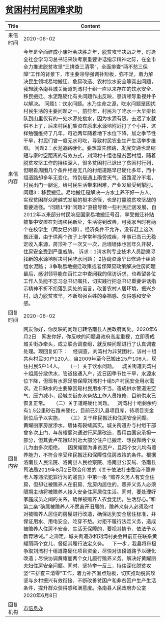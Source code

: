# <a href="http://www.shangluo.gov.cn/zmhd/ldxxxx.jsp?urltype=leadermail.LeaderMailContentUrl&wbtreeid=1112&leadermailid=5950">贫困村村民困难求助</a>
| Title |                                                                                                                                                                                                                                                                                                                                                                                                                                                                                                                             Content                                                                                                                                                                                                                                                                                                                                                                                                                                                                                                                              |
|:-----:|------------------------------------------------------------------------------------------------------------------------------------------------------------------------------------------------------------------------------------------------------------------------------------------------------------------------------------------------------------------------------------------------------------------------------------------------------------------------------------------------------------------------------------------------------------------------------------------------------------------------------------------------------------------------------------------------------------------------------------------------------------------------------------------------------------------------------------------------------------------------------------------------------------------------------------------------------------------------------------------------------------------------------------------------------------------|
| 来信时间  | 2020-06-02                                                                                                                                                                                                                                                                                                                                                                                                                                                                                                                                                                                                                                                                                                                                                                                                                                                                                                                                                                                                                                                       |
| 来信内容  | 今年是全面建成小康社会决胜之年，脱贫攻坚决战之年，时逢全社会学习习总书记来陕考察重要讲话指示精神之际，在全市全力推进脱贫攻坚“三排查三清零”，全面排查“两不愁三保障”工作的背景下，市主要领导强调补短板，弥不足，着力解决民生领域易地搬迁、危房改造、农村饮水安全等突出问题，我想就洛南县城关街道刘湾村十组一直以来存在的饮水安全、移民搬迁、水泥路硬化有关问题作出反映，恳请领导重视并予以解决。 问题1：饮水问题。水乃生命之源，吃水问题是困扰村民生活的主要问题之一，前些年，村民为了吃水一大早排长队到山里仅有的一处水源处挑水，因为水源有限，去迟了水就供不上了，后来村民们集资在原来水源地附近打了个小井，这样勉强维持了几年，可近两年随着地下水位下降，加之季节性干旱，村民们曾一度无水可吃，导致村民农业生产生活举步维艰。 问题2：水泥道路硬化。要想富先修路，发展交通也是缩短与家时空距离的有效方式，刘湾村十组也是贫困村组，随着脱贫攻坚工作的持续深入，很多贫困村已退出了贫困村行列，但眼看周围几个条件相差无几的村组道路早已硬化多年，而十组道路却多年无变化，特别是遇上雨雪天气，道路泥泞不堪，村民出门一腿泥，给村民生活带来困难，产业发展受到掣肘。 问题3：移民搬迁。易地搬迁是解决一方水土养不好一方人、实现贫困群众跨越式发展的根本途径，也是打赢脱贫攻坚战的重要途径。“问题1”和“问题2”直接导致一些村民迁居发展，自2012年以来部分村民响应国家易地搬迁号召，享受搬迁补贴被集中安置在刘湾移民新址，生活得到改善，可我家当时有两个在校学生（两女已外嫁），经济条件不允许，没有赶上这次搬迁潮，由于供两个孩子上学常年操劳成疾，年事已高已无稳定收入来源，房顶补了一次又一次，后墙墙体也因年久开裂，住房安全受到严重威胁。 诉求：1请水利专业技术人员勘察寻找新的水源地解决村民吃水问题； 2协调资源早日修通十组通组水泥路； 3争取易地搬迁政策或者保障房政策解决住房问题 最后，感谢领导能在百忙之中查阅我的信访诉求，也希望各位工作人员能不忘习总书记嘱托，切实践行把总书记重要讲话指示精神不折不扣落到实处的诺言，改善农村人居环境，振兴乡村，助力脱贫攻坚，不断增强百姓的幸福感、获得感和安全感。                                                                                               |
| 回复时间  | 2020-06-02                                                                                                                                                                                                                                                                                                                                                                                                                                                                                                                                                                                                                                                                                                                                                                                                                                                                                                                                                                                                                                                       |
| 回复内容  | 网友你好，你反映的问题已转洛南县人民政府阅处。2020年6月2日    网友你好，你反映的问题县政府高度重视，立即责成城关街办牵头，成立联合调查组，就反映问题进行了认真调查处理。现回复如下：    经调查，刘湾村为非贫困村，该村十组共有村民30户120人，自2009年至今已搬出25户106人，现住村民5户14人。    （一）关于饮水问题。    城关街道刘湾村十组属分散供水，管道接通入户，近日因季节性干旱，水源水位下降，但现有水源足够保障刘湾村十组5户村民安全用水需求。近日缺水的主要原因是村民用水不当，造成供水管道进空气，压力减小，经城关街办水务站工作人员抢修，目前供水已恢复正常。    （二）关于道路硬化问题。    刘湾村十组剩余约有1.5公里砂石路未硬化，目前已列入县项目库，待项目资金到位后予以实施。    （三）关于移民搬迁和住房安全问题。    黄耀丽家房屋渗水，墙体有裂缝属实。城关街道办与村组干部曾多次上门，与黄耀丽沟通进行房屋改造，费用由国家承担一部分，但其妻卢花娥以附近大部分住户已搬走、想投靠两个女儿为由多次拒绝。    因黄耀丽为非贫困户，且两个女儿均有赡养能力，不符合享受移民搬迁和保障性住房政策的条件。根据洛南县人民法院、洛南县人民检察院、洛南县公安局、洛南县司法局2019年8月2日联合印发的《关于依法打击整治不赡养老人等违法犯罪行为的通告》中第一条 “赡养义务人有安全住房，但却让被赡养人在旧房、危房内居住的，赡养义务人必须限期主动将被赡养人接入安全住房居住生活。同时，要处理好家庭成员之间的关系，确保被赡养人衣食无忧，生活舒心。”和第二条“确属被赡养人不愿离开旧居的，赡养义务人必须及时对被赡养人居住的房屋进行改造，确保达到安全居住标准，并保证用水、用电安全，吃穿不愁。对拒不履行法定义务，造成被赡养人住房不安全、生活无保障的，要视其情节，依法予以教育惩诫。” 之规定，城关街道办和刘湾村委会目前正在联系黄耀丽两个女儿，督促其履行法定义务。    下一步，我县将积极争取刘湾村十组道路硬化项目资金，尽快对该段道路予以硬化改造；尽快协调黄耀丽两个女儿履行赡养义务，解决好黄耀丽夫妇住房安全问题。同时，坚持举一反三，持续深化脱贫攻坚“三排查三清零”工作，着力补齐漏点短板，切实推动脱贫攻坚与乡村振兴有效衔接，不断改善贫困户和非贫困户生产生活条件，提升群众获得感和满意度。洛南县人民政府办公室2020年6月8日 |
| 回复机构  | <a href="../../category/agencies/市信息办.md">市信息办</a>                                                                                                                                                                                                                                                                                                                                                                                                                                                                                                                                                                                                                                                                                                                                                                                                                                                                                                                                                                                                               |